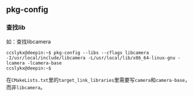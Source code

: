 
## pkg-config

### 查找lib
如：查找libcamera
```shell
ccslykx@deepin:~$ pkg-config --libs --cflags libcamera
-I/usr/local/include/libcamera -L/usr/local/lib/x86_64-linux-gnu -lcamera -lcamera-base
ccslykx@deepin:~$ 
```
在`CMakeLists.txt`里的`target_link_libraries`里需要写`camera`和`camera-base`，而非`libcamera`。